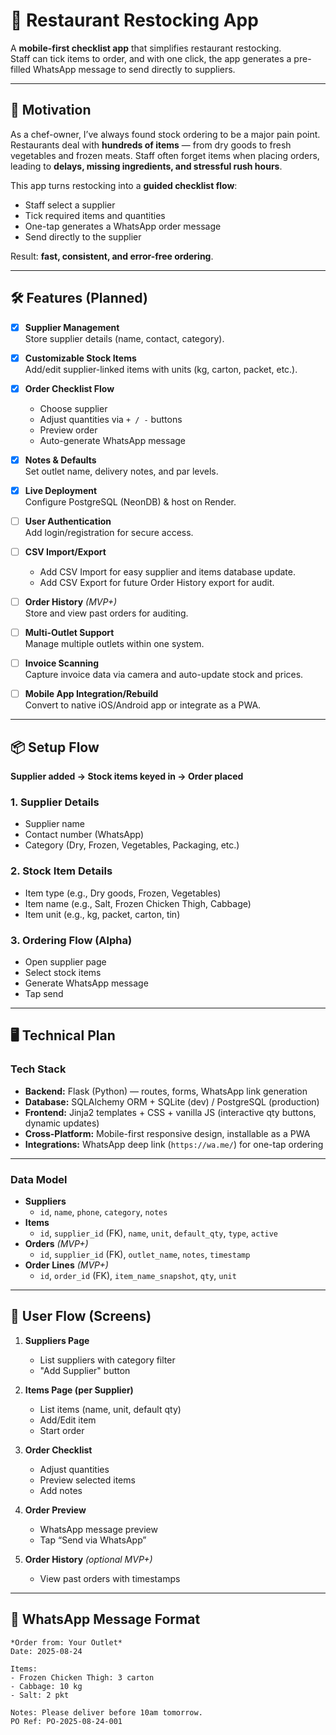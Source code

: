 # 🍴 Restaurant Restocking App

A **mobile-first checklist app** that simplifies restaurant restocking.  
Staff can tick items to order, and with one click, the app generates a pre-filled WhatsApp message to send directly to suppliers.

---

## 🚀 Motivation

As a chef-owner, I’ve always found stock ordering to be a major pain point.  
Restaurants deal with **hundreds of items** — from dry goods to fresh vegetables and frozen meats. Staff often forget items when placing orders, leading to **delays, missing ingredients, and stressful rush hours**.

This app turns restocking into a **guided checklist flow**:
- Staff select a supplier  
- Tick required items and quantities  
- One-tap generates a WhatsApp order message  
- Send directly to the supplier  

Result: **fast, consistent, and error-free ordering**.

---

## 🛠️ Features (Planned)

- [x] **Supplier Management**  
  Store supplier details (name, contact, category).  

- [x] **Customizable Stock Items**  
  Add/edit supplier-linked items with units (kg, carton, packet, etc.).  

- [x] **Order Checklist Flow**  
  - Choose supplier  
  - Adjust quantities via `+ / -` buttons  
  - Preview order  
  - Auto-generate WhatsApp message  

- [x] **Notes & Defaults**  
  Set outlet name, delivery notes, and par levels.  

- [x] **Live Deployment**  
  Configure PostgreSQL (NeonDB) & host on Render.  

- [ ] **User Authentication**  
  Add login/registration for secure access.  

- [ ] **CSV Import/Export**  
  - Add CSV Import for easy supplier and items database update.
  - Add CSV Export for future Order History export for audit. 

- [ ] **Order History** *(MVP+)*  
  Store and view past orders for auditing.  

- [ ] **Multi-Outlet Support**  
  Manage multiple outlets within one system.  

- [ ] **Invoice Scanning**  
  Capture invoice data via camera and auto-update stock and prices.  

- [ ] **Mobile App Integration/Rebuild**  
  Convert to native iOS/Android app or integrate as a PWA.  

---

## 📦 Setup Flow

**Supplier added → Stock items keyed in → Order placed**

### 1. Supplier Details
- Supplier name  
- Contact number (WhatsApp)  
- Category (Dry, Frozen, Vegetables, Packaging, etc.)  

### 2. Stock Item Details
- Item type (e.g., Dry goods, Frozen, Vegetables)  
- Item name (e.g., Salt, Frozen Chicken Thigh, Cabbage)  
- Item unit (e.g., kg, packet, carton, tin)  

### 3. Ordering Flow (Alpha)
- Open supplier page  
- Select stock items  
- Generate WhatsApp message  
- Tap send  

---

## 🖥️ Technical Plan

### Tech Stack
- **Backend:** Flask (Python) — routes, forms, WhatsApp link generation  
- **Database:** SQLAlchemy ORM + SQLite (dev) / PostgreSQL (production)  
- **Frontend:** Jinja2 templates + CSS + vanilla JS (interactive qty buttons, dynamic updates)  
- **Cross-Platform:** Mobile-first responsive design, installable as a PWA  
- **Integrations:** WhatsApp deep link (`https://wa.me/`) for one-tap ordering  

---

### Data Model
- **Suppliers**  
  - `id`, `name`, `phone`, `category`, `notes`  
- **Items**  
  - `id`, `supplier_id` (FK), `name`, `unit`, `default_qty`, `type`, `active`  
- **Orders** *(MVP+)*  
  - `id`, `supplier_id` (FK), `outlet_name`, `notes`, `timestamp`  
- **Order Lines** *(MVP+)*  
  - `id`, `order_id` (FK), `item_name_snapshot`, `qty`, `unit`  

---

## 📲 User Flow (Screens)

1. **Suppliers Page**  
   - List suppliers with category filter  
   - "Add Supplier" button  

2. **Items Page (per Supplier)**  
   - List items (name, unit, default qty)  
   - Add/Edit item  
   - Start order  

3. **Order Checklist**  
   - Adjust quantities  
   - Preview selected items  
   - Add notes  

4. **Order Preview**  
   - WhatsApp message preview  
   - Tap “Send via WhatsApp”  

5. **Order History** *(optional MVP+)*  
   - View past orders with timestamps  

---

## 📄 WhatsApp Message Format

```text
*Order from: Your Outlet*
Date: 2025-08-24

Items:
- Frozen Chicken Thigh: 3 carton
- Cabbage: 10 kg
- Salt: 2 pkt

Notes: Please deliver before 10am tomorrow.
PO Ref: PO-2025-08-24-001
